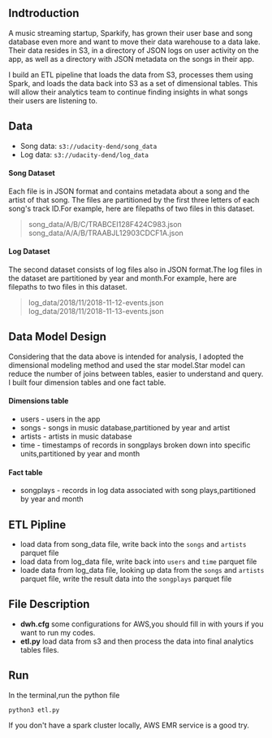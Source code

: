 ## Indtroduction
A music streaming startup, Sparkify, has grown their user base and song database even more and want to move their data warehouse to a data lake. Their data resides in S3, in a directory of JSON logs on user activity on the app, as well as a directory with JSON metadata on the songs in their app.

I build an ETL pipeline that loads the data from S3, processes them using Spark, and loads the data back into S3 as a set of dimensional tables. This will allow their analytics team to continue finding insights in what songs their users are listening to.

## Data
- Song data: `s3://udacity-dend/song_data`
- Log data: `s3://udacity-dend/log_data`

#### Song Dataset
Each file is in JSON format and contains metadata about a song and the artist of that song. The files are partitioned by the first three letters of each song's track ID.For example, here are filepaths of two files in this dataset.
> song_data/A/B/C/TRABCEI128F424C983.json    
> song_data/A/A/B/TRAABJL12903CDCF1A.json
#### Log Dataset
The second dataset consists of log files also in JSON format.The log files in the dataset are partitioned by year and month.For example, here are filepaths to two files in this dataset.
> log_data/2018/11/2018-11-12-events.json    
> log_data/2018/11/2018-11-13-events.json

## Data Model Design
Considering that the data above is intended for analysis, I adopted the dimensional modeling method and used the star model.Star model can reduce the number of joins between tables, easier to understand and query.
I built four dimension tables and one fact table.

#### Dimensions table
- users - users in the app
- songs - songs in music database,partitioned by year and artist
- artists - artists in music database
- time - timestamps of records in songplays broken down into specific units,partitioned by year and month
#### Fact table
- songplays - records in log data associated with song plays,partitioned by year and month

## ETL Pipline
- load data from song_data file, write back into the ` songs ` and ` artists `  parquet file
- load data from log_data file, write back into ` users ` and ` time ` parquet file
- loade data from log_data file, looking up data from the ` songs ` and ` artists ` parquet file, write the result data into the  ` songplays ` parquet file

## File Description
- **dwh.cfg** some configurations for AWS,you should fill in with yours if you want to run my codes.
- **etl.py** load data from s3 and then process the data into final analytics tables files.


## Run
In the terminal,run the python file

```shell
python3 etl.py
```
 If you don't have a spark cluster locally, AWS EMR service is a good try.